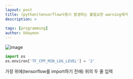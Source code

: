 ```yaml
---
layout: post
title: (python)tensorflow사용시 발생하는 불필요한 warning제거
description: >
  
tags: [programming]
author: Udayeon
---
```

![image](https://user-images.githubusercontent.com/69246778/142568558-5da92338-85e8-459d-94fc-d8dd309310ab.png)

```py
import os
os.environ['TF_CPP_MIN_LOG_LEVEL'] = '2'
```
가장 위에(tensorflow를 import하기 전에) 위의 두 줄 입력
